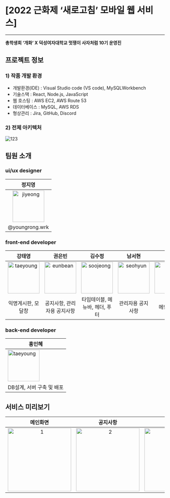 # [2022 근화제 ‘새로고침’ 모바일 웹 서비스]

---



**총학생회 ‘개화’ X 덕성여자대학교 멋쟁이 사자처럼 10기 운영진**

## 프로젝트 정보

### 1) 작품 개발 환경

- 개발환경(IDE) : Visual Studio code (VS code), MySQLWorkbench
- 기술스택 : React, Node.js, JavaScript
- 웹 호스팅 : AWS EC2, AWS Route 53
- 데이터베이스 : MySQL, AWS RDS
- 형상관리 : Jira, GitHub, Discord

### 2) 전체 아키텍처

![123](https://user-images.githubusercontent.com/64454313/169698725-e2f8ed7d-34cb-4440-8915-f5b2f36affc3.png)


## 팀원 소개

### ui/ux designer

| <center>정지영</center> |
| --- |
|<center><img width="100" alt="jiyeong" src="https://user-images.githubusercontent.com/64454313/169698857-f048d695-3a17-414a-b5ab-50ab4c0f3143.jpeg"></center>|
| <center>@youngrong.wrk </center>|

### front-end developer

| <center>강태영</center> | <center>권은빈</center> | <center>김수정</center> | <center>남서현</center> | <center>허은</center> | <center>유다영</center> |
| --- | --- | --- | --- | --- | --- |
| <center><img width="100" alt="taeyoung" src="https://user-images.githubusercontent.com/64454313/169698884-06c50e80-74fa-455a-8fae-de606622416d.png"></center> | <center><img width="100" alt="eunbean" src="https://user-images.githubusercontent.com/64454313/169698892-ec68f463-17e4-404c-b2bb-ca3a1a072330.jpeg"></center> | <center><img width="100" alt="soojeong" src="https://user-images.githubusercontent.com/64454313/169698898-662eadaa-30ec-4bbd-bed8-2e217e0ba74b.jpeg"></center> | <center><img width="100" alt="seohyun" src="https://user-images.githubusercontent.com/64454313/169698903-4c7f7911-d741-4a29-b75d-33986bc4807a.jpeg"></center> | <center><img width="100" alt="eun" src="https://user-images.githubusercontent.com/64454313/169698910-34c5c4d9-73f4-4cee-bd7d-9f027d83e2ed.jpeg"></center> | <center><img width="100" alt="dayoung" src="https://user-images.githubusercontent.com/64454313/169698921-60ab9615-d128-40ee-902d-aef78b8c29be.jpeg"></center> |
| <center>익명게시판, 모달창</center> | <center>공지사항, 관리자용 공지사항</center> | <center>타임테이블,  메뉴바, 헤더, 푸터</center> | <center>관리자용 공지사항<center> | <center>메인페이지</center> | <center>이벤트페이지, 모달창</center> |



### back-end developer

| 홍인혜 |
| --- |
| <img width="100" alt="taeyoung" src="https://user-images.githubusercontent.com/64454313/169699479-da5ac649-f506-4ea2-9c23-a1674ed72443.jpeg"> |
| DB설계, 서버 구축 및 배포 |
  
## 서비스 미리보기

| <center>메인화면</center> | <center>공지사항</center> | <center>이벤트</center> | <center>방명록</center> |
| --- | --- | --- | --- |
| <center><img width="200" alt="1" src="https://user-images.githubusercontent.com/62804036/170293450-1fa1bebb-72fc-41c2-9d00-4914260ca937.png"></center> | <center><img width="200" alt="2" src="https://user-images.githubusercontent.com/62804036/170293486-1b04da96-7361-4d1d-bb77-e28c4b7d4e87.png"></center> | <center><img width="200" alt="3" src="https://user-images.githubusercontent.com/62804036/170293518-49b32a8f-63cb-4a06-9107-9df04a37ec9a.png"></center> | <center><img width="200" alt="4" src="https://user-images.githubusercontent.com/62804036/170293554-cfa92e40-2eef-4513-8530-a15d9d51cdba.png"></center> | 



